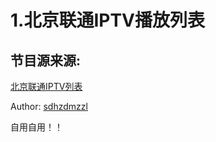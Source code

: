 # 1.北京联通IPTV播放列表

## 节目源来源:
[北京联通IPTV列表](https://gist.github.com/sdhzdmzzl/93cf74947770066743fff7c7f4fc5820)

Author: [sdhzdmzzl](https://github.com/sdhzdmzzl) 

自用自用！！
